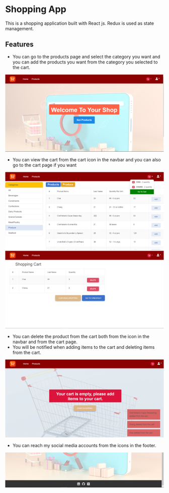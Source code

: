 # Shopping App

This is a shopping application built with React js. Redux is used as state management. 

## Features

* You can go to the products page and select the category you want and you can add the products you want from the category you selected to the cart.

![page view1](./shopping-1.PNG)

* You can view the cart from the cart icon in the navbar and you can also go to the cart page if you want

![page view2](./shopping-2.PNG)
![page view3](./shopping-3.PNG)

* You can delete the product from the cart both from the icon in the navbar and from the cart page.
* You will be notified when adding items to the cart and deleting items from the cart.

![page view4](./shopping-4.PNG)

* You can reach my social media accounts from the icons in the footer.

![page view5](./shopping-5.PNG)


